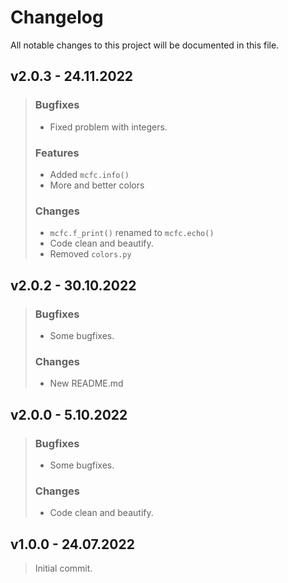 # Changelog
All notable changes to this project will be documented in this file.

## v2.0.3 - 24.11.2022
>
> ### Bugfixes
> - Fixed problem with integers.
>
> ### Features
> - Added `mcfc.info()`
> - More and better colors
>
> ### Changes
> - `mcfc.f_print()` renamed to `mcfc.echo()`
> - Code clean and beautify.
> - Removed `colors.py`


## v2.0.2 - 30.10.2022
>
> ### Bugfixes
> - Some bugfixes.
> 
> ### Changes
> - New README.md


## v2.0.0 - 5.10.2022
>
> ### Bugfixes
> - Some bugfixes.
>
> ### Changes
> - Code clean and beautify.

## v1.0.0 - 24.07.2022
> Initial commit.
